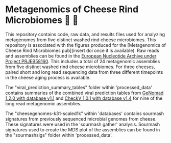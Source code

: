 # Metagenomics of Cheese Rind Microbiomes :cheese: :dna:

This repository contains code, raw data, and results files used for analyzing metagenomes from five distinct washed rind cheese microbiomes. This repository is associated with the figures produced for the [Metagenomics of Cheese Rind Microbiomes pub](insert doi once it is available). Raw reads and assemblies can be found in the [European Nucleotide Archive under Project PRJEB58160](https://www.ebi.ac.uk/ena/browser/view/PRJEB58160). This includes a total of 24 metagenomic assemblies from five distinct washed rind cheese microbiomes. For three cheeses, paired short and long read sequencing data from three different timepoints in the cheese aging process is available.

The "viral_prediction_summary_tables" folder within 'processed_data' contains summaries of the combined viral prediction tables from [GeNomad 1.2.0 with database v1.1](https://zenodo.org/record/7015982#.Y9hoMi2B28c) and [CheckV 1.0.1 with database v1.4](https://www.nature.com/articles/s41587-020-00774-7) for nine of the long read metagenomic assemblies.

The "cheesegenomes-k31-scaled1k" within 'databases' contains sourmash signatures from previously sequenced microbial genomes from cheese. These signatures were used in the 'sourmash gather' analysis. Sourmash signatures used to create the MDS plot of the assemblies can be found in the "sourmashsigs" folder within 'processed_data'. 
